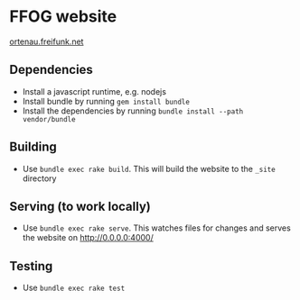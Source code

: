 FFOG website
============================
[ortenau.freifunk.net](https://ortenau.freifunk.net)

## Dependencies
 - Install a javascript runtime, e.g. nodejs
 - Install bundle by running `gem install bundle`
 - Install the dependencies by running `bundle install --path vendor/bundle`

## Building
 - Use `bundle exec rake build`. This will build the website to the `_site` directory

## Serving (to work locally)
 - Use `bundle exec rake serve`. This watches files for changes and serves the website on http://0.0.0.0:4000/

## Testing
 - Use `bundle exec rake test`

